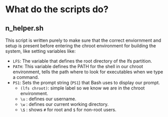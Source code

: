 # What do the scripts do?

## n_helper.sh

This script is written purely to make sure that the correct enviornment and setup is present before entering the chroot environment for building the system, like setting variables like:
- `LFS`: The variable that defines the root directory of the lfs partition. 
- `PATH`: This variable defines the PATH for the shell in our chroot environment, tells the path where to look for executables when we type a command. 
- `PS1`: Sets the prompt string (`PS1`) that Bash uses to display our prompt.
	- `(lfs chroot)`: simple label so we know we are in the chroot environment.
	- `\u` : defines our username.
	- `\w` : defines our current working directory.
	- `\$` : shows `#` for root and `$` for non-root users.
